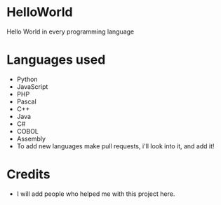 # HelloWorld
Hello World in every programming language
# Languages used
- Python
- JavaScript
- PHP
- Pascal
- C++
- Java
- C#
- COBOL
- Assembly
- To add new languages make pull requests, i'll look into it, and add it!
# Credits
- I will add people who helped me with this project here.
